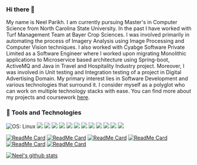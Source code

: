 ### Hi there 👋
My name is Neel Parikh. I am currently pursuing Master's in Computer Science from North Carolina State University. In the past I have worked with Turf Management Team at Bayer Crop Sciences. I was involved primarily in automating the process of Imagery Analysis using Image Processing and Computer Vision techniques. I also worked with Cyabge Software Private Limited as a Software Engineer where I worked upon migrating Monolithic applications to Microservice based architecture using Spring-boot, ActiveMQ and Java in Travel and Hospitality Industry project. Moreover, I was involved in Unit testing and Integration testing of a project in Digital Advertising Domain. My primary interest lies in Software Development and various technologies that surround it. I consider myself as a polyglot who can work on multiple technology stacks with ease. You can find more about my projects and coursework [here](https://www.linkedin.com/in/neelnparikh/).

### :wrench: Tools and Technologies
<img src = "https://img.shields.io/badge/OS-Linux-8bb13d?logo=Linux" alt = "OS: Linux"> <img src = "https://img.shields.io/badge/Editor-Intellij_Idea-8bb13d?logo=Intellij%20Idea">
<img src = "https://img.shields.io/badge/Editor-PyCharm-8bb13d?logo=PyCharm"> <img src = "https://img.shields.io/badge/Language-Java-8bb13d?logo=Java"> <img src = "https://img.shields.io/badge/Language-Python-8bb13d?logo=Python"> <img src = "https://img.shields.io/badge/Language-Javascript-8bb13d?logo=Javascript"> <img src = "https://img.shields.io/badge/Framework-Spring_Boot-8bb13d?logo=Spring"> <img src = "https://img.shields.io/badge/Framework-Keras-8bb13d?logo=Keras"> <img src = "https://img.shields.io/badge/Framework-OpenCV-8bb13d?logo=Python"> <img src = "https://img.shields.io/badge/Framework-Kafka-8bb13d?logo=Apache%20Kafka"> <img src = "https://img.shields.io/badge/Infrastructure-Terraform-8bb13d?logo=Terraform"> <img src = "https://img.shields.io/badge/Cloud-AWS-8bb13d?logo=Amazon%20aws"> <img src = "https://img.shields.io/badge/Database-MySQL-8bb13d?logo=MySQL">

[![ReadMe Card](https://github-readme-stats.vercel.app/api/pin/?username=ultraultimated&repo=StockInsight)](https://github.com/ultraultimated/StockInsight)
[![ReadMe Card](https://github-readme-stats.vercel.app/api/pin/?username=ultraultimated&repo=GITS)](https://github.com/ultraultimated/GITS)
[![ReadMe Card](https://github-readme-stats.vercel.app/api/pin/?username=ultraultimated&repo=Terraform)](https://github.com/ultraultimated/Terraform)
[![ReadMe Card](https://github-readme-stats.vercel.app/api/pin/?username=ultraultimated&repo=expertiza)](https://github.com/ultraultimated/expertiza)
[![ReadMe Card](https://github-readme-stats.vercel.app/api/pin/?username=ultraultimated&repo=savitar)](https://github.com/ultraultimated/savitar)
[![ReadMe Card](https://github-readme-stats.vercel.app/api/pin/?username=ultraultimated&repo=Twitter-stream-kafka-java)](https://github.com/ultraultimated/Twitter-stream-kafka-java)







  
<!--
**ultraultimated/ultraultimated** is a ✨ _special_ ✨ repository because its `README.md` (this file) appears on your GitHub profile.

Here are some ideas to get you started:

- 🔭 I’m currently working on ...
- 🌱 I’m currently learning ...
- 👯 I’m looking to collaborate on ...
- 🤔 I’m looking for help with ...
- 💬 Ask me about ...
- 📫 How to reach me: ...
- 😄 Pronouns: ...
- ⚡ Fun fact: ...
-->
[![Neel's github stats](https://github-readme-stats.vercel.app/api?username=ultraultimated&hide=contribs,stars)](https://github.com/ultraultimated/)

